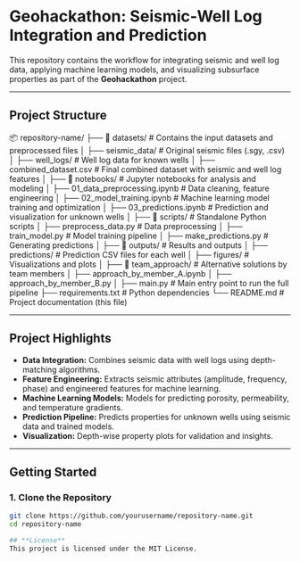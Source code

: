 # **Geohackathon: Seismic-Well Log Integration and Prediction**

This repository contains the workflow for integrating seismic and well log data, applying machine learning models, and visualizing subsurface properties as part of the **Geohackathon** project.

---

## **Project Structure**

📦 repository-name/ ├── 📂 datasets/ # Contains the input datasets and preprocessed files │ ├── seismic_data/ # Original seismic files (.sgy, .csv) │ ├── well_logs/ # Well log data for known wells │ ├── combined_dataset.csv # Final combined dataset with seismic and well log features │ ├── 📂 notebooks/ # Jupyter notebooks for analysis and modeling │ ├── 01_data_preprocessing.ipynb # Data cleaning, feature engineering │ ├── 02_model_training.ipynb # Machine learning model training and optimization │ ├── 03_predictions.ipynb # Prediction and visualization for unknown wells │ ├── 📂 scripts/ # Standalone Python scripts │ ├── preprocess_data.py # Data preprocessing │ ├── train_model.py # Model training pipeline │ ├── make_predictions.py # Generating predictions │ ├── 📂 outputs/ # Results and outputs │ ├── predictions/ # Prediction CSV files for each well │ ├── figures/ # Visualizations and plots │ ├── 📂 team_approach/ # Alternative solutions by team members │ ├── approach_by_member_A.ipynb │ ├── approach_by_member_B.py │ ├── main.py # Main entry point to run the full pipeline ├── requirements.txt # Python dependencies └── README.md # Project documentation (this file)

---

## **Project Highlights**
- **Data Integration:** Combines seismic data with well logs using depth-matching algorithms.
- **Feature Engineering:** Extracts seismic attributes (amplitude, frequency, phase) and engineered features for machine learning.
- **Machine Learning Models:** Models for predicting porosity, permeability, and temperature gradients.
- **Prediction Pipeline:** Predicts properties for unknown wells using seismic data and trained models.
- **Visualization:** Depth-wise property plots for validation and insights.

---

## **Getting Started**

### **1. Clone the Repository**
```bash
git clone https://github.com/yourusername/repository-name.git
cd repository-name

## **License**
This project is licensed under the MIT License.


